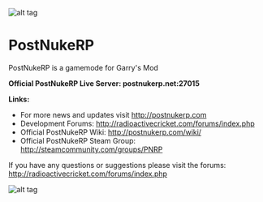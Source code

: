 ![alt tag](http://radioactivecricket.com/forums/styles/prosilver/imageset/postnukerp_logo.png)
# PostNukeRP

PostNukeRP is a gamemode for Garry's Mod

**Official PostNukeRP Live Server: postnukerp.net:27015**

**Links:**
- For more news and updates visit http://postnukerp.com
- Development Forums: http://radioactivecricket.com/forums/index.php
- Official PostNukeRP Wiki: http://postnukerp.com/wiki/
- Official PostNukeRP Steam Group: http://steamcommunity.com/groups/PNRP

If you have any questions or suggestions please visit the forums: http://radioactivecricket.com/forums/index.php


![alt tag](http://postnukerp.com/images/RC-Logo_small1a.png)
